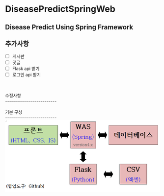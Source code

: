# DiseasePredictSpringWeb
Disease Predict Using Spring Framework
<br>
<br>
추가사항 <br>
--------------------------

- [ ] 게시판 <br>
- [ ] 댓글 <br>
- [ ] Flask api 받기 <br>
- [ ] 로그인 api 받기 <br>

<br>
<br>
수정사항 <br>
--------------------------
<br>

<br>
기본 구성 <br>
--------------------------
<img src="img/basic_map.png">  <br>


